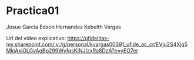 # Practica01

Josue Garcia
Edson Hernandez
Kebelth Vargas

Url del video explicativo: https://ufidelitas-my.sharepoint.com/:v:/g/personal/kvargas00391_ufide_ac_cr/EVju2S4Xjq5MkjAxiOLGvAgBp299WyfqsKiNJIzxRa8DzA?e=yEO7er
